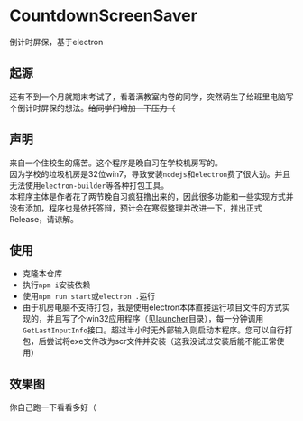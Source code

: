 # CountdownScreenSaver
倒计时屏保，基于electron

## 起源
还有不到一个月就期末考试了，看着满教室内卷的同学，突然萌生了给班里电脑写个倒计时屏保的想法。~~给同学们增加一下压力（~~

## 声明
来自一个住校生的痛苦。这个程序是晚自习在学校机房写的。  
因为学校的垃圾机房是32位win7，导致安装`nodejs`和`electron`费了很大劲。并且无法使用`electron-builder`等各种打包工具。  
本程序主体是作者花了两节晚自习疯狂撸出来的，因此很多功能和一些实现方式并没有添加，程序也是依托答辩，预计会在寒假整理并改进一下，推出正式Release，请谅解。

## 使用
- 克隆本仓库
- 执行`npm i`安装依赖
- 使用`npm run start`或`electron .`运行
- 由于机房电脑不支持打包，我是使用electron本体直接运行项目文件的方式实现的，并且写了个win32应用程序（见[launcher](/launcher)目录），每一分钟调用`GetLastInputInfo`接口。超过半小时无外部输入则启动本程序。您可以自行打包，后尝试将exe文件改为scr文件并安装（这我没试过安装后能不能正常使用）

## 效果图
你自己跑一下看看多好（
